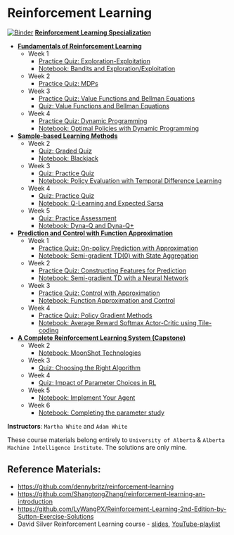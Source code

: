 # Reinforcement Learning

[![Binder](https://mybinder.org/badge_logo.svg)](https://mybinder.org/v2/gh/uGokalp/Reinforcement-Learning-Specialization/master)
**[Reinforcement Learning Specialization](https://www.coursera.org/specializations/reinforcement-learning)**
+ **[Fundamentals of Reinforcement Learning](https://www.coursera.org/learn/fundamentals-of-reinforcement-learning)**
  + Week 1
    + [Practice Quiz: Exploration-Exploitation](https://github.com/ChanchalKumarMaji/Reinforcement-Learning-Specialization/blob/master/Fundamentals%20of%20Reinforcement%20Learning/Week%201/Practice%20Quiz:%20Exploration-Exploitation.pdf)
    + [Notebook: Bandits and Exploration/Exploitation](https://nbviewer.jupyter.org/github/ChanchalKumarMaji/Reinforcement-Learning-Specialization/blob/master/Fundamentals%20of%20Reinforcement%20Learning/Week%201/Notebook%3A%20Bandits%20and%20Exploration-Exploitation/C1M1-Assignment1-v8.ipynb)
  + Week 2
    + [Practice Quiz: MDPs](https://github.com/ChanchalKumarMaji/Reinforcement-Learning-Specialization/blob/master/Fundamentals%20of%20Reinforcement%20Learning/Week%202/Practice%20Quiz:%20MDPs.pdf)
  + Week 3
    + [Practice Quiz: Value Functions and Bellman Equations](https://github.com/ChanchalKumarMaji/Reinforcement-Learning-Specialization/blob/master/Fundamentals%20of%20Reinforcement%20Learning/Week%203/Practice%20Quiz:%20Value%20Functions%20and%20Bellman%20Equations.pdf)
    + [Quiz: Value Functions and Bellman Equations](https://github.com/ChanchalKumarMaji/Reinforcement-Learning-Specialization/blob/master/Fundamentals%20of%20Reinforcement%20Learning/Week%203/Quiz:%20Value%20Functions%20and%20Bellman%20Equations.pdf)
  + Week 4
    + [Practice Quiz: Dynamic Programming](https://github.com/ChanchalKumarMaji/Reinforcement-Learning-Specialization/blob/master/Fundamentals%20of%20Reinforcement%20Learning/Week%204/Practice%20Quiz:%20Dynamic%20Programming.pdf)
    + [Notebook: Optimal Policies with Dynamic Programming](https://nbviewer.jupyter.org/github/ChanchalKumarMaji/Reinforcement-Learning-Specialization/blob/master/Fundamentals%20of%20Reinforcement%20Learning/Week%204/Notebook%3A%20Optimal%20Policies%20with%20Dynamic%20Programming/C1M4_Assignment2-v2.ipynb)
+ **[Sample-based Learning Methods](https://www.coursera.org/learn/sample-based-learning-methods)**
  + Week 2
    + [Quiz: Graded Quiz](https://github.com/ChanchalKumarMaji/Reinforcement-Learning-Specialization/blob/master/Sample-based%20Learning%20Methods/Week%202/Quiz:%20Graded%20Quiz.pdf)
    + [Notebook: Blackjack](https://nbviewer.jupyter.org/github/ChanchalKumarMaji/Reinforcement-Learning-Specialization/blob/master/Sample-based%20Learning%20Methods/Week%202/Notebook%3A%20Blackjack/Blackjack.ipynb)
  + Week 3
    + [Quiz: Practice Quiz](https://github.com/ChanchalKumarMaji/Reinforcement-Learning-Specialization/blob/master/Sample-based%20Learning%20Methods/Week%203/Quiz:%20Practice%20Quiz.pdf)
    + [Notebook: Policy Evaluation with Temporal Difference Learning](https://github.com/ChanchalKumarMaji/Reinforcement-Learning-Specialization/blob/master/Sample-based%20Learning%20Methods/Week%203/Notebook:%20Policy%20Evaluation%20with%20Temporal%20Difference%20Learning/C2M2-Assignment-v4.ipynb)
  + Week 4
    + [Quiz: Practice Quiz](https://github.com/ChanchalKumarMaji/Reinforcement-Learning-Specialization/blob/master/Sample-based%20Learning%20Methods/Week%204/Quiz:%20Practice%20Quiz.pdf)
    + [Notebook: Q-Learning and Expected Sarsa](https://nbviewer.jupyter.org/github/ChanchalKumarMaji/Reinforcement-Learning-Specialization/blob/master/Sample-based%20Learning%20Methods/Week%204/Notebook%3A%20Q-Learning%20and%20Expected%20Sarsa/C2M3_Assignment2_v6.ipynb)
  + Week 5
    + [Quiz: Practice Assessment](https://github.com/ChanchalKumarMaji/Reinforcement-Learning-Specialization/blob/master/Sample-based%20Learning%20Methods/Week%205/Quiz:%20Practice%20Assessment.png)
    + [Notebook: Dyna-Q and Dyna-Q+](https://github.com/ChanchalKumarMaji/Reinforcement-Learning-Specialization/blob/master/Sample-based%20Learning%20Methods/Week%205/Notebook:%20Dyna-Q%20and%20Dyna-Q%2B/Planning_Assignment-v2.ipynb)
+ **[Prediction and Control with Function Approximation](https://www.coursera.org/learn/prediction-control-function-approximation)**
  + Week 1
    + [Practice Quiz: On-policy Prediction with Approximation](https://github.com/ChanchalKumarMaji/Reinforcement-Learning-Specialization/blob/master/Prediction%20and%20Control%20with%20Function%20Approximation/Week%201/Practice%20Quiz:%20On-policy%20Prediction%20with%20Approximation.pdf)
    + [Notebook: Semi-gradient TD(0) with State Aggregation](https://nbviewer.jupyter.org/github/ChanchalKumarMaji/Reinforcement-Learning-Specialization/blob/master/Prediction%20and%20Control%20with%20Function%20Approximation/Week%201/Notebook%3A%20Semi-gradient%20TD%280%29%20with%20State%20Aggregation/C3M1_Assignment1-v8.ipynb)
  + Week 2
    + [Practice Quiz: Constructing Features for Prediction](https://github.com/ChanchalKumarMaji/Reinforcement-Learning-Specialization/blob/master/Prediction%20and%20Control%20with%20Function%20Approximation/Week%202/Practice%20Quiz:%20Constructing%20Features%20for%20Prediction.pdf)
    + [Notebook: Semi-gradient TD with a Neural Network](https://nbviewer.jupyter.org/github/ChanchalKumarMaji/Reinforcement-Learning-Specialization/blob/master/Prediction%20and%20Control%20with%20Function%20Approximation/Week%202/Notebook%3A%20Semi-gradient%20TD%20with%20a%20Neural%20Network/C3M2_Assignment2-v7.ipynb)
  + Week 3
    + [Practice Quiz: Control with Approximation](https://github.com/ChanchalKumarMaji/Reinforcement-Learning-Specialization/blob/master/Prediction%20and%20Control%20with%20Function%20Approximation/Week%203/Practice%20Quiz:%20Control%20with%20Approximation.png)
    + [Notebook: Function Approximation and Control](https://nbviewer.jupyter.org/github/ChanchalKumarMaji/Reinforcement-Learning-Specialization/blob/master/Prediction%20and%20Control%20with%20Function%20Approximation/Week%203/Notebook%3A%20Function%20Approximation%20and%20Control/Assignment3-v3.ipynb)
  + Week 4
    + [Practice Quiz: Policy Gradient Methods]()
    + [Notebook: Average Reward Softmax Actor-Critic using Tile-coding](https://nbviewer.jupyter.org/github/ChanchalKumarMaji/Reinforcement-Learning-Specialization/blob/master/Prediction%20and%20Control%20with%20Function%20Approximation/Week%204/Notebook%3A%20Average%20Reward%20Softmax%20Actor-Critic%20using%20Tile-coding/C3M4_Assignment4-v8.ipynb)
+ **[A Complete Reinforcement Learning System (Capstone)](https://www.coursera.org/learn/complete-reinforcement-learning-system)**
  + Week 2
    + [Notebook: MoonShot Technologies](https://nbviewer.jupyter.org/github/ChanchalKumarMaji/Reinforcement-Learning-Specialization/blob/master/A%20Complete%20Reinforcement%20Learning%20System%20%28Capstone%29/Week%202/Notebook%3A%20MoonShot%20Technologies/Assignment1-v2.ipynb)
  + Week 3
    + [Quiz: Choosing the Right Algorithm](https://github.com/ChanchalKumarMaji/Reinforcement-Learning-Specialization/blob/master/A%20Complete%20Reinforcement%20Learning%20System%20(Capstone)/Week%203/Quiz:%20Choosing%20the%20Right%20Algorithm.pdf)
  + Week 4
    + [Quiz: Impact of Parameter Choices in RL](https://github.com/ChanchalKumarMaji/Reinforcement-Learning-Specialization/blob/master/A%20Complete%20Reinforcement%20Learning%20System%20(Capstone)/Week%204/Quiz:%20Impact%20of%20Parameter%20Choices%20in%20RL.pdf)
  + Week 5
    + [Notebook: Implement Your Agent](https://nbviewer.jupyter.org/github/ChanchalKumarMaji/Reinforcement-Learning-Specialization/blob/master/A%20Complete%20Reinforcement%20Learning%20System%20%28Capstone%29/Week%205/Notebook%3A%20Implement%20Your%20Agent/Course4ProgrammingAssignment2-v4.ipynb)
  + Week 6
    + [Notebook: Completing the parameter study](https://nbviewer.jupyter.org/github/ChanchalKumarMaji/Reinforcement-Learning-Specialization/blob/master/A%20Complete%20Reinforcement%20Learning%20System%20%28Capstone%29/Week%206/Notebook%3A%20Completing%20the%20parameter%20study/C4M5_Assignment3-v9.ipynb)


**Instructors**: `Martha White` and `Adam White`

These course materials belong entirely to `University of Alberta` & `Alberta Machine Intelligence Institute`. The solutions are only mine.

## Reference Materials:

+ https://github.com/dennybritz/reinforcement-learning
+ https://github.com/ShangtongZhang/reinforcement-learning-an-introduction
+ https://github.com/LyWangPX/Reinforcement-Learning-2nd-Edition-by-Sutton-Exercise-Solutions
+ David Silver Reinforcement Learning course - [slides](http://www0.cs.ucl.ac.uk/staff/d.silver/web/Teaching.html), [YouTube-playlist](https://www.youtube.com/playlist?list=PLqYmG7hTraZDM-OYHWgPebj2MfCFzFObQ)

